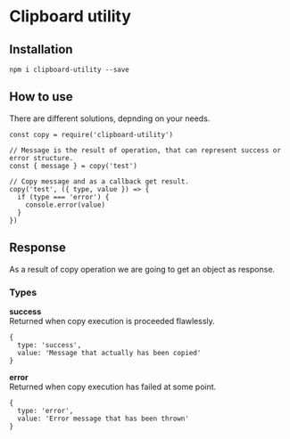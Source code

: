 # Clipboard utility

## Installation

`npm i clipboard-utility --save`

## How to use

There are different solutions, depnding on your needs.

```
const copy = require('clipboard-utility')

// Message is the result of operation, that can represent success or error structure.
const { message } = copy('test')

// Copy message and as a callback get result.
copy('test', ({ type, value }) => {
  if (type === 'error') {
    console.error(value)
  }
})
```

## Response

As a result of copy operation we are going to get an object as response.

### Types
__success__  
Returned when copy execution is proceeded flawlessly.

```
{
  type: 'success',
  value: 'Message that actually has been copied'
}
```

__error__  
Returned when copy execution has failed at some point.

```
{
  type: 'error',
  value: 'Error message that has been thrown'
}
```
